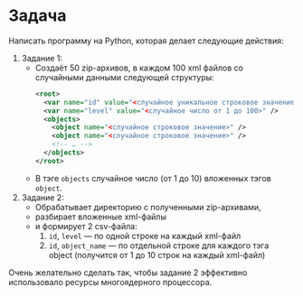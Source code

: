 # Задача

Написать программу на Python, которая делает следующие действия:
1. Задание 1:
   - Создаёт 50 zip-архивов, в каждом 100 xml файлов со случайными данными следующей структуры:
     ```xml
     <root>
       <var name="id" value="<случайное уникальное строковое значение>" />
       <var name="level" value="<случайное число от 1 до 100>" />
       <objects>
         <object name="<случайное строковое значение>" />
         <object name="<случайное строковое значение>" />
         <!-- … -->
       </objects>
     </root>
     ```
   - В тэге `objects` случайное число (от 1 до 10) вложенных тэгов `object`.
2. Задание 2:
   - Обрабатывает директорию с полученными zip-архивами,
   - разбирает вложенные xml-файлы
   - и формирует 2 csv-файла:
     1. `id`, `level` — по одной строке на каждый xml-файл
     2. `id`, `object_name` — по отдельной строке для каждого тэга object (получится от 1 до 10 строк на каждый xml-файл)

Очень желательно сделать так, чтобы задание 2 эффективно использовало ресурсы многоядерного процессора.

